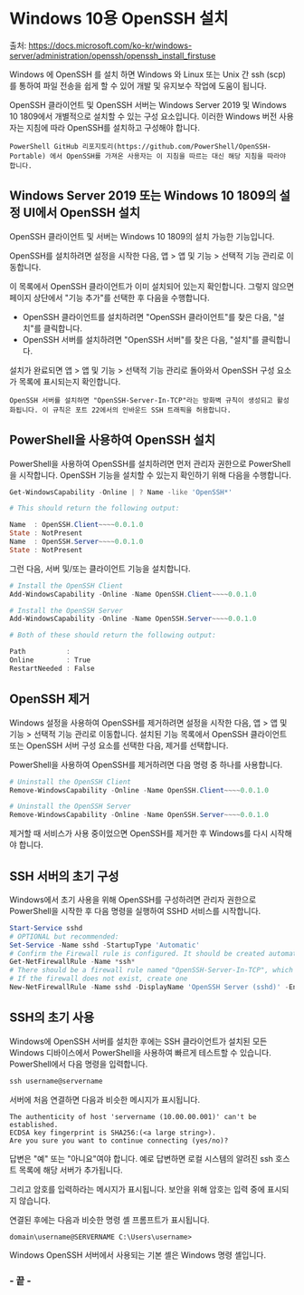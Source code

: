 # Windows 10용 OpenSSH 설치

출처: https://docs.microsoft.com/ko-kr/windows-server/administration/openssh/openssh_install_firstuse

Windows 에 OpenSSH  를 설치 하면 Windows 와 Linux 또는 Unix 간 ssh (scp) 를 통하여 파일 전송을 쉽게 할 수 있어 개발 및 유지보수 작업에 도움이 됩니다.



OpenSSH 클라이언트 및 OpenSSH 서버는 Windows Server 2019 및 Windows 10 1809에서 개별적으로 설치할 수 있는 구성 요소입니다. 이러한 Windows 버전 사용자는 지침에 따라 OpenSSH를 설치하고 구성해야 합니다.

```
PowerShell GitHub 리포지토리(https://github.com/PowerShell/OpenSSH-Portable) 에서 OpenSSH를 가져온 사용자는 이 지침을 따르는 대신 해당 지침을 따라야 합니다.
```



## Windows Server 2019 또는 Windows 10 1809의 설정 UI에서 OpenSSH 설치

OpenSSH 클라이언트 및 서버는 Windows 10 1809의 설치 가능한 기능입니다.

OpenSSH를 설치하려면 설정을 시작한 다음, 앱 > 앱 및 기능 > 선택적 기능 관리로 이동합니다.

이 목록에서 OpenSSH 클라이언트가 이미 설치되어 있는지 확인합니다. 그렇지 않으면 페이지 상단에서 "기능 추가"를 선택한 후 다음을 수행합니다.

- OpenSSH 클라이언트를 설치하려면 "OpenSSH 클라이언트"를 찾은 다음, "설치"를 클릭합니다.
- OpenSSH 서버를 설치하려면 "OpenSSH 서버"를 찾은 다음, "설치"를 클릭합니다.

설치가 완료되면 앱 > 앱 및 기능 > 선택적 기능 관리로 돌아와서 OpenSSH 구성 요소가 목록에 표시되는지 확인합니다.

```
OpenSSH 서버를 설치하면 "OpenSSH-Server-In-TCP"라는 방화벽 규칙이 생성되고 활성화됩니다. 이 규칙은 포트 22에서의 인바운드 SSH 트래픽을 허용합니다.
```



## PowerShell을 사용하여 OpenSSH 설치

PowerShell을 사용하여 OpenSSH를 설치하려면 먼저 관리자 권한으로 PowerShell을 시작합니다. OpenSSH 기능을 설치할 수 있는지 확인하기 위해 다음을 수행합니다.

```powershell
Get-WindowsCapability -Online | ? Name -like 'OpenSSH*'

# This should return the following output:

Name  : OpenSSH.Client~~~~0.0.1.0
State : NotPresent
Name  : OpenSSH.Server~~~~0.0.1.0
State : NotPresent
```

그런 다음, 서버 및/또는 클라이언트 기능을 설치합니다.

```powershell
# Install the OpenSSH Client
Add-WindowsCapability -Online -Name OpenSSH.Client~~~~0.0.1.0

# Install the OpenSSH Server
Add-WindowsCapability -Online -Name OpenSSH.Server~~~~0.0.1.0

# Both of these should return the following output:

Path          :
Online        : True
RestartNeeded : False
```



## OpenSSH 제거

Windows 설정을 사용하여 OpenSSH를 제거하려면 설정을 시작한 다음, 앱 > 앱 및 기능 > 선택적 기능 관리로 이동합니다. 설치된 기능 목록에서 OpenSSH 클라이언트 또는 OpenSSH 서버 구성 요소를 선택한 다음, 제거를 선택합니다.

PowerShell을 사용하여 OpenSSH를 제거하려면 다음 명령 중 하나를 사용합니다.

```powershell
# Uninstall the OpenSSH Client
Remove-WindowsCapability -Online -Name OpenSSH.Client~~~~0.0.1.0

# Uninstall the OpenSSH Server
Remove-WindowsCapability -Online -Name OpenSSH.Server~~~~0.0.1.0
```

제거할 때 서비스가 사용 중이었으면 OpenSSH를 제거한 후 Windows를 다시 시작해야 합니다.



## SSH 서버의 초기 구성

Windows에서 초기 사용을 위해 OpenSSH를 구성하려면 관리자 권한으로 PowerShell을 시작한 후 다음 명령을 실행하여 SSHD 서비스를 시작합니다.

```powershell
Start-Service sshd
# OPTIONAL but recommended:
Set-Service -Name sshd -StartupType 'Automatic'
# Confirm the Firewall rule is configured. It should be created automatically by setup. 
Get-NetFirewallRule -Name *ssh*
# There should be a firewall rule named "OpenSSH-Server-In-TCP", which should be enabled
# If the firewall does not exist, create one
New-NetFirewallRule -Name sshd -DisplayName 'OpenSSH Server (sshd)' -Enabled True -Direction Inbound -Protocol TCP -Action Allow -LocalPort 22
```



## SSH의 초기 사용

Windows에 OpenSSH 서버를 설치한 후에는 SSH 클라이언트가 설치된 모든 Windows 디바이스에서 PowerShell을 사용하여 빠르게 테스트할 수 있습니다. PowerShell에서 다음 명령을 입력합니다.

```powershell
ssh username@servername
```

서버에 처음 연결하면 다음과 비슷한 메시지가 표시됩니다.

```
The authenticity of host 'servername (10.00.00.001)' can't be established.
ECDSA key fingerprint is SHA256:(<a large string>).
Are you sure you want to continue connecting (yes/no)?
```

답변은 "예" 또는 "아니요"여야 합니다. 예로 답변하면 로컬 시스템의 알려진 ssh 호스트 목록에 해당 서버가 추가됩니다.

그리고 암호를 입력하라는 메시지가 표시됩니다. 보안을 위해 암호는 입력 중에 표시되지 않습니다.

연결된 후에는 다음과 비슷한 명령 셸 프롬프트가 표시됩니다.

```
domain\username@SERVERNAME C:\Users\username>
```

Windows OpenSSH 서버에서 사용되는 기본 셸은 Windows 명령 셸입니다.



### - 끝 -

